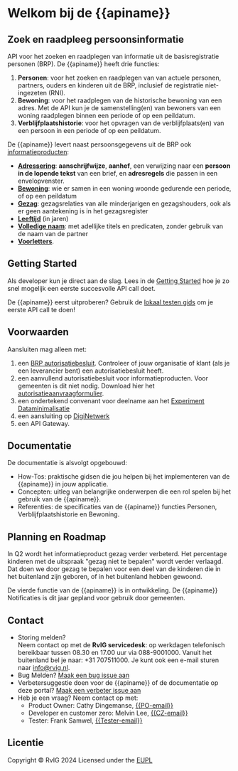 # Welkom bij de {{apiname}}
## Zoek en raadpleeg persoonsinformatie

API voor het zoeken en raadplegen van informatie uit de basisregistratie personen (BRP). De {{apiname}} heeft drie functies:

1. **Personen**: voor het zoeken en raadplegen van van actuele personen, partners, ouders en kinderen uit de BRP, inclusief de registratie niet-ingezeten (RNI).
2. **Bewoning**: voor het raadplegen van de historische bewoning van een adres. Met de API kun je de samenstelling(en) van bewoners van een woning raadplegen binnen een periode of op een peildatum.
3. **Verblijfplaatshistorie**: voor het opvragen van de verblijfplaats(en) van een persoon in een periode of op een peildatum.   

De {{apiname}} levert naast persoonsgegevens uit de BRP ook [informatieproducten](./concepten/informatieproducten):
- **[Adressering](./personen/documentatie/informatieproducten/adressering)**: **aanschrijfwijze**, **aanhef**, een verwijzing naar een **persoon in de lopende tekst** van een brief, en **adresregels** die passen in een envelopvenster.
- **[Bewoning](./bewoning/documentatie)**: wie er samen in een woning woonde gedurende een periode, of op een peildatum
- **[Gezag](./personen/documentatie/informatieproducten/gezag)**: gezagsrelaties van alle minderjarigen en gezagshouders, ook als er geen aantekening is in het gezagsregister 
- **[Leeftijd](./personen/documentatie/informatieproducten/leeftijd)** (in jaren)
- **[Volledige naam](./personen/documentatie/informatieproducten/volledige-naam)**: met adellijke titels en predicaten, zonder gebruik van de naam van de partner
- **[Voorletters](./personen/documentatie/informatieproducten/voorletters)**.
  
## Getting Started
Als developer kun je direct aan de slag. Lees in de [Getting Started](./getting-started) hoe je zo snel mogelijk een eerste succesvolle API call doet. 

De {{apiname}} eerst uitproberen? Gebruik de [lokaal testen gids](./how-tos/lokaal-testen) om je eerste API call te doen!

## Voorwaarden
Aansluiten mag alleen met:
1. een [BRP autorisatiebesluit](https://publicaties.rvig.nl/zoeken). Controleer of jouw organisatie of klant (als je een leverancier bent) een autorisatiebesluit heeft. 
2. een aanvullend autorisatiebesluit voor informatieproducten. Voor gemeenten is dit niet nodig. Download hier het [autorisatieaanvraagformulier](https://www.rvig.nl/media/898).
3. een ondertekend convenant voor deelname aan het [Experiment Dataminimalisatie](https://www.digitaleoverheid.nl/nieuws/doe-mee-met-het-experiment-informatieproducten-uit-de-brp/)
4. een aansluiting op [DigiNetwerk](https://www.logius.nl/domeinen/infrastructuur/diginetwerk/aansluiten)
5. een API Gateway.

## Documentatie
De documentatie is alsvolgt opgebouwd:

- How-Tos: praktische gidsen die jou helpen bij het implementeren van de {{apiname}} in jouw applicatie.
- Concepten: uitleg van belangrijke onderwerpen die een rol spelen bij het gebruik van de {{apiname}}.
- Referenties: de specificaties van de {{apiname}} functies Personen, Verblijfplaatshistorie en Bewoning.

## Planning en Roadmap 
In Q2 wordt het informatieproduct gezag verder verbeterd. Het percentage kinderen met de uitspraak "gezag niet te bepalen" wordt verder verlaagd. Dat doen we door gezag te bepalen voor een deel van de kinderen die in het buitenland zijn geboren, of in het buitenland hebben gewoond. 

De vierde functie van de {{apiname}} is in ontwikkeling. De {{apiname}} Notificaties is dit jaar gepland voor gebruik door gemeenten.  

## Contact
* Storing melden?  
  Neem contact op met de **RvIG servicedesk**: op werkdagen telefonisch bereikbaar tussen 08.30 en 17.00 uur via 088-9001000. Vanuit het buitenland bel je naar: +31 707511000.
  Je kunt ook een e-mail sturen naar info@rvig.nl. 
* Bug Melden?
  [Maak een bug issue aan](https://github.com/BRP-API/Haal-Centraal-BRP-bevragen/issues/new?assignees=&labels=bug&template=bug_report.md&title=)
* Verbetersuggestie doen voor de {{apiname}} of de documentatie op deze portal?
  [Maak een verbeter issue aan](https://github.com/BRP-API/Haal-Centraal-BRP-bevragen/issues/new?assignees=&labels=enhancement&template=enhancement.md&title=)
* Heb je een vraag? Neem contact op met: 
    * Product Owner: Cathy Dingemanse, [{{PO-email}}](mailto:{{PO-email}})
    * Developer en customer zero: Melvin Lee, [{{CZ-email}}](mailto:{{CZ-email}})
    * Tester: Frank Samwel, [{{Tester-email}}](mailto:{{Tester-email}})

## Licentie
Copyright &copy; RvIG 2024
Licensed under the [EUPL]({{mainBranchUrl}}/LICENCE.md)
